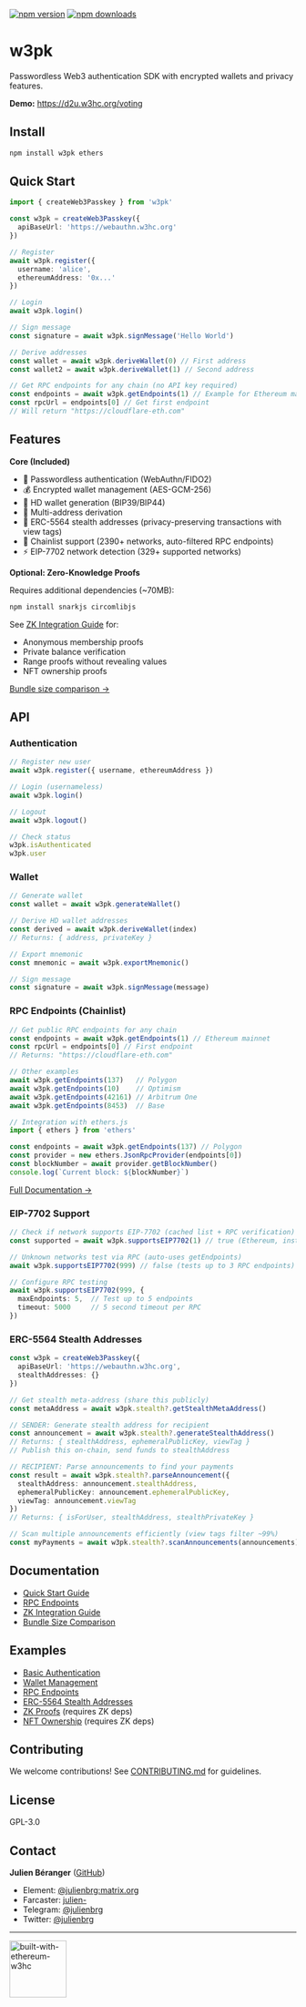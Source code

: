 [![npm version](https://img.shields.io/npm/v/w3pk.svg)](https://www.npmjs.com/package/w3pk)
[![npm downloads](https://img.shields.io/npm/dm/w3pk.svg)](https://www.npmjs.com/package/w3pk)

# w3pk

Passwordless Web3 authentication SDK with encrypted wallets and privacy features.

**Demo:** https://d2u.w3hc.org/voting

## Install
```bash
npm install w3pk ethers
```

## Quick Start
```typescript
import { createWeb3Passkey } from 'w3pk'

const w3pk = createWeb3Passkey({
  apiBaseUrl: 'https://webauthn.w3hc.org'
})

// Register
await w3pk.register({
  username: 'alice',
  ethereumAddress: '0x...'
})

// Login
await w3pk.login()

// Sign message
const signature = await w3pk.signMessage('Hello World')

// Derive addresses
const wallet = await w3pk.deriveWallet(0) // First address
const wallet2 = await w3pk.deriveWallet(1) // Second address

// Get RPC endpoints for any chain (no API key required)
const endpoints = await w3pk.getEndpoints(1) // Example for Ethereum mainnet
const rpcUrl = endpoints[0] // Get first endpoint
// Will return "https://cloudflare-eth.com"
```

## Features

**Core (Included)**
- 🔐 Passwordless authentication (WebAuthn/FIDO2)
- 💰 Encrypted wallet management (AES-GCM-256)
- 🌱 HD wallet generation (BIP39/BIP44)
- 🔢 Multi-address derivation
- 🥷 ERC-5564 stealth addresses (privacy-preserving transactions with view tags)
- 🔗 Chainlist support (2390+ networks, auto-filtered RPC endpoints)
- ⚡ EIP-7702 network detection (329+ supported networks)

**Optional: Zero-Knowledge Proofs**

Requires additional dependencies (~70MB):
```bash
npm install snarkjs circomlibjs
```

See [ZK Integration Guide](./docs/ZK_INTEGRATION_GUIDE.md) for:
- Anonymous membership proofs
- Private balance verification
- Range proofs without revealing values
- NFT ownership proofs

[Bundle size comparison →](./docs/BUNDLE_SIZES.md)

## API

### Authentication
```typescript
// Register new user
await w3pk.register({ username, ethereumAddress })

// Login (usernameless)
await w3pk.login()

// Logout
await w3pk.logout()

// Check status
w3pk.isAuthenticated
w3pk.user
```

### Wallet
```typescript
// Generate wallet
const wallet = await w3pk.generateWallet()

// Derive HD wallet addresses
const derived = await w3pk.deriveWallet(index)
// Returns: { address, privateKey }

// Export mnemonic
const mnemonic = await w3pk.exportMnemonic()

// Sign message
const signature = await w3pk.signMessage(message)
```

### RPC Endpoints (Chainlist)
```typescript
// Get public RPC endpoints for any chain
const endpoints = await w3pk.getEndpoints(1) // Ethereum mainnet
const rpcUrl = endpoints[0] // First endpoint
// Returns: "https://cloudflare-eth.com"

// Other examples
await w3pk.getEndpoints(137)   // Polygon
await w3pk.getEndpoints(10)    // Optimism
await w3pk.getEndpoints(42161) // Arbitrum One
await w3pk.getEndpoints(8453)  // Base

// Integration with ethers.js
import { ethers } from 'ethers'

const endpoints = await w3pk.getEndpoints(137) // Polygon
const provider = new ethers.JsonRpcProvider(endpoints[0])
const blockNumber = await provider.getBlockNumber()
console.log(`Current block: ${blockNumber}`)
```

[Full Documentation →](./docs/CHAINLIST.md)

### EIP-7702 Support
```typescript
// Check if network supports EIP-7702 (cached list + RPC verification)
const supported = await w3pk.supportsEIP7702(1) // true (Ethereum, instant)

// Unknown networks test via RPC (auto-uses getEndpoints)
await w3pk.supportsEIP7702(999) // false (tests up to 3 RPC endpoints)

// Configure RPC testing
await w3pk.supportsEIP7702(999, {
  maxEndpoints: 5,  // Test up to 5 endpoints
  timeout: 5000     // 5 second timeout per RPC
})
```

### ERC-5564 Stealth Addresses
```typescript
const w3pk = createWeb3Passkey({
  apiBaseUrl: 'https://webauthn.w3hc.org',
  stealthAddresses: {}
})

// Get stealth meta-address (share this publicly)
const metaAddress = await w3pk.stealth?.getStealthMetaAddress()

// SENDER: Generate stealth address for recipient
const announcement = await w3pk.stealth?.generateStealthAddress()
// Returns: { stealthAddress, ephemeralPublicKey, viewTag }
// Publish this on-chain, send funds to stealthAddress

// RECIPIENT: Parse announcements to find your payments
const result = await w3pk.stealth?.parseAnnouncement({
  stealthAddress: announcement.stealthAddress,
  ephemeralPublicKey: announcement.ephemeralPublicKey,
  viewTag: announcement.viewTag
})
// Returns: { isForUser, stealthAddress, stealthPrivateKey }

// Scan multiple announcements efficiently (view tags filter ~99%)
const myPayments = await w3pk.stealth?.scanAnnouncements(announcements)
```

## Documentation

- [Quick Start Guide](./docs/QUICK_START.md)
- [RPC Endpoints](./docs/CHAINLIST.md)
- [ZK Integration Guide](./docs/ZK_INTEGRATION_GUIDE.md)
- [Bundle Size Comparison](./docs/BUNDLE_SIZES.md)

## Examples

- [Basic Authentication](./examples/basic-auth.ts)
- [Wallet Management](./examples/wallet-demo.ts)
- [RPC Endpoints](./examples/sdk-with-chainlist.ts)
- [ERC-5564 Stealth Addresses](./examples/erc5564-stealth-demo.ts)
- [ZK Proofs](./examples/zk-proof-demo.ts) (requires ZK deps)
- [NFT Ownership](./examples/nft-ownership-proof.ts) (requires ZK deps)

## Contributing

We welcome contributions! See [CONTRIBUTING.md](./CONTRIBUTING.md) for guidelines.

## License

GPL-3.0

## Contact

**Julien Béranger** ([GitHub](https://github.com/julienbrg))
- Element: [@julienbrg:matrix.org](https://matrix.to/#/@julienbrg:matrix.org)
- Farcaster: [julien-](https://warpcast.com/julien-)
- Telegram: [@julienbrg](https://t.me/julienbrg)
- Twitter: [@julienbrg](https://twitter.com/julienbrg)

---

<img src="https://bafkreid5xwxz4bed67bxb2wjmwsec4uhlcjviwy7pkzwoyu5oesjd3sp64.ipfs.w3s.link" alt="built-with-ethereum-w3hc" width="100"/>